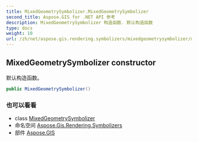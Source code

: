 ```yaml
---
title: MixedGeometrySymbolizer.MixedGeometrySymbolizer
second_title: Aspose.GIS for .NET API 参考
description: MixedGeometrySymbolizer 构造函数. 默认构造函数
type: docs
weight: 10
url: /zh/net/aspose.gis.rendering.symbolizers/mixedgeometrysymbolizer/mixedgeometrysymbolizer/
---
```

## MixedGeometrySymbolizer constructor

默认构造函数。

```csharp
public MixedGeometrySymbolizer()
```

### 也可以看看

* class [MixedGeometrySymbolizer](../)
* 命名空间 [Aspose.Gis.Rendering.Symbolizers](../../mixedgeometrysymbolizer/)
* 部件 [Aspose.GIS](../../../)


